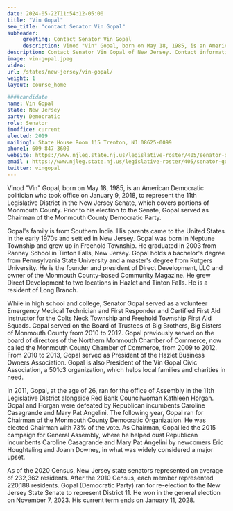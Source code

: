 ```yaml
---
date: 2024-05-22T11:54:12-05:00
title: "Vin Gopal"
seo_title: "contact Senator Vin Gopal"
subheader:
     greeting: Contact Senator Vin Gopal
     description: Vinod "Vin" Gopal, born on May 18, 1985, is an American Democratic politician who took office on January 9, 2018, to represent the 11th Legislative District in the New Jersey Senate, which covers portions of Monmouth County.
description: Contact Senator Vin Gopal of New Jersey. Contact information for Vin Gopal includes email address, phone number, and mailing address.
image: vin-gopal.jpeg
video:
url: /states/new-jersey/vin-gopal/
weight: 1
layout: course_home

####candidate
name: Vin Gopal
state: New Jersey
party: Democratic
role: Senator
inoffice: current
elected: 2019
mailing1: State House Room 115 Trenton, NJ 08625-0099
phone1: 609-847-3600
website: https://www.njleg.state.nj.us/legislative-roster/405/senator-gopal/
email : https://www.njleg.state.nj.us/legislative-roster/405/senator-gopal/
twitter: vingopal
---
```

Vinod "Vin" Gopal, born on May 18, 1985, is an American Democratic politician who took office on January 9, 2018, to represent the 11th Legislative District in the New Jersey Senate, which covers portions of Monmouth County. Prior to his election to the Senate, Gopal served as Chairman of the Monmouth County Democratic Party.

Gopal's family is from Southern India. His parents came to the United States in the early 1970s and settled in New Jersey. Gopal was born in Neptune Township and grew up in Freehold Township. He graduated in 2003 from Ranney School in Tinton Falls, New Jersey. Gopal holds a bachelor's degree from Pennsylvania State University and a master's degree from Rutgers University. He is the founder and president of Direct Development, LLC and owner of the Monmouth County-based Community Magazine. He grew Direct Development to two locations  in Hazlet and Tinton Falls. He is a resident of Long Branch.

While in high school and college, Senator Gopal served as a volunteer Emergency Medical Technician and First Responder and Certified First Aid Instructor for the Colts Neck Township and Freehold Township First Aid Squads. Gopal served on the Board of Trustees of Big Brothers, Big Sisters of Monmouth County from 2010 to 2012. Gopal previously served on the board of directors of the Northern Monmouth Chamber of Commerce, now called the Monmouth County Chamber of Commerce, from 2009 to 2012. From 2010 to 2013, Gopal served as President of the Hazlet Business Owners Association. Gopal is also President of the Vin Gopal Civic Association, a 501c3 organization, which helps local families and charities in need.

In 2011, Gopal, at the age of 26, ran for the office of Assembly in the 11th Legislative District alongside Red Bank Councilwoman Kathleen Horgan. Gopal and Horgan were defeated by Republican incumbents Caroline Casagrande and Mary Pat Angelini. The following year, Gopal ran for Chairman of the Monmouth County Democratic Organization. He was elected Chairman with 73% of the vote. As Chairman, Gopal led the 2015 campaign for General Assembly, where he helped oust Republican incumbents Caroline Casagrande and Mary Pat Angelini by newcomers Eric Houghtaling and Joann Downey, in what was widely considered a major upset.

As of the 2020 Census, New Jersey state senators represented an average of 232,362 residents. After the 2010 Census, each member represented 220,188 residents. Gopal (Democratic Party) ran for re-election to the New Jersey State Senate to represent District 11. He won in the general election on November 7, 2023. His current term ends on January 11, 2028.


